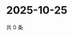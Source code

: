 # 2025-10-25

共 0 条

<!-- BEGIN ZHIHUQUESTIONS -->
<!-- 最后更新时间 Sat Oct 25 2025 12:13:19 GMT+0800 (China Standard Time) -->

<!-- END ZHIHUQUESTIONS -->
